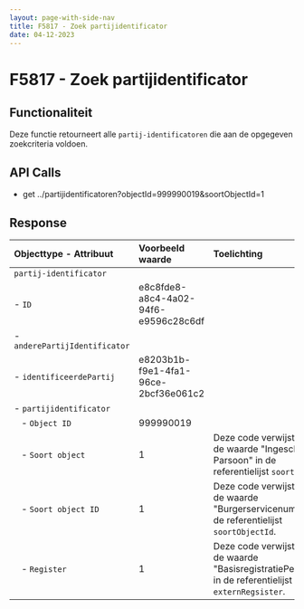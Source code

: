 ```yaml
---
layout: page-with-side-nav
title: F5817 - Zoek partijidentificator
date: 04-12-2023
---
```


# F5817 - Zoek partijidentificator

## Functionaliteit

Deze functie retourneert alle `partij-identificatoren` die aan de opgegeven zoekcriteria voldoen.

## API Calls

- get ../partijidentificatoren?objectId=999990019&soortObjectId=1

## Response 

| Objecttype - Attribuut | Voorbeeld waarde | Toelichting |
| :----------- | :----------- | :----------- |
| `partij-identificator` | | |
| - `ID` | e8c8fde8-a8c4-4a02-94f6-e9596c28c6df | | 
| - `anderePartijIdentificator` | | | 
| - `identificeerdePartij` | e8203b1b-f9e1-4fa1-96ce-2bcf36e061c2 | | 
| - `partijidentificator` | | |  
|&nbsp;&nbsp; - `Object ID` | 999990019 | |
|&nbsp;&nbsp; - `Soort object` | 1 | Deze code verwijst naar de waarde "Ingeschreven Parsoon" in de referentielijst `soortObject`. | 
|&nbsp;&nbsp; - `Soort object ID` | 1 | Deze code verwijst naar de waarde "Burgerservicenummer" in de referentielijst `soortObjectId`. |
|&nbsp;&nbsp; - `Register` | 1 | Deze code verwijst naar de waarde "BasisregistratiePersonen" in de referentielijst `externRegsister`. |

